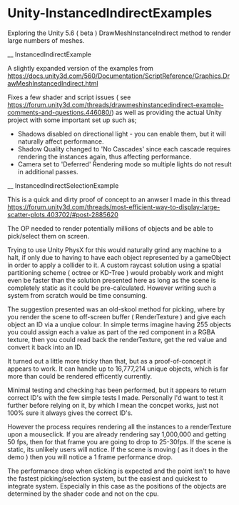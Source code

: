 # Unity-InstancedIndirectExamples
Exploring the Unity 5.6 ( beta ) DrawMeshInstanceIndirect method to render large numbers of meshes.

__ InstancedIndirectExample

A slightly expanded version of the examples from https://docs.unity3d.com/560/Documentation/ScriptReference/Graphics.DrawMeshInstancedIndirect.html

Fixes a few shader and script issues ( see https://forum.unity3d.com/threads/drawmeshinstancedindirect-example-comments-and-questions.446080/) as well as providing the actual Unity project with some important set up such as;

 - Shadows disabled on directional light - you can enable them, but it will naturally affect performance.
 - Shadow Quality changed to 'No Cascades' since each cascade requires rendering the instances again, thus affecting performance.
 - Camera set to 'Deferred' Rendering mode so multiple lights do not result in additional passes.



__ InstancedIndirectSelectionExample

This is a quick and dirty proof of concept to an anwser I made in this thread
https://forum.unity3d.com/threads/most-efficient-way-to-display-large-scatter-plots.403702/#post-2885620

The OP needed to render potentially millions of objects and be able to pick/select them on screen. 

Trying to use Unity PhysX for this would naturally grind any machine to a halt, if only due to having to have each object represented by a gameObject in order to apply a collider to it. A custom raycast solution using a spatial partitioning scheme ( octree or KD-Tree ) would probably work and might even be faster than the solution presented here as long as the scene is completely static as it could be pre-calculated. However writing such a system from scratch would be time consuming.

The suggestion presented was an old-skool method for picking, where by you render the scene to off-screen buffer ( RenderTexture ) and give each object an ID via a unqiue colour. In simple terms imagine having 255 objects you could assign each a value as part of the red component in a RGBA texture, then you could read back the renderTexture, get the red value and convert it back into an ID.

It turned out a little more tricky than that, but as a proof-of-concept it appears to work. It can handle up to 16,777,214 unique objects, which is far more than could be rendered efficently currently. 

Minimal testing and checking has been performed, but it appears to return correct ID's with the few simple tests I made. Personally I'd want to test it further before relying on it, by which I mean the concpet works, just not 100% sure it always gives the correct ID's.

However the process requires rendering all the instances to a renderTexture upon a mouseclick. If you are already rendering say 1,000,000 and getting 50 fps, then for that frame you are going to drop to 25-30fps. If the scene is static, its unlikely users will notice. If the scene is moving ( as it does in the demo ) then you will notice a 1 frame performance drop. 

The performance drop when clicking is expected and the point isn't to have the fastest picking/selection system, but the easiest and quickest to integrate system. Especially in this case as the positions of the objects are determined by the shader code and not on the cpu.
